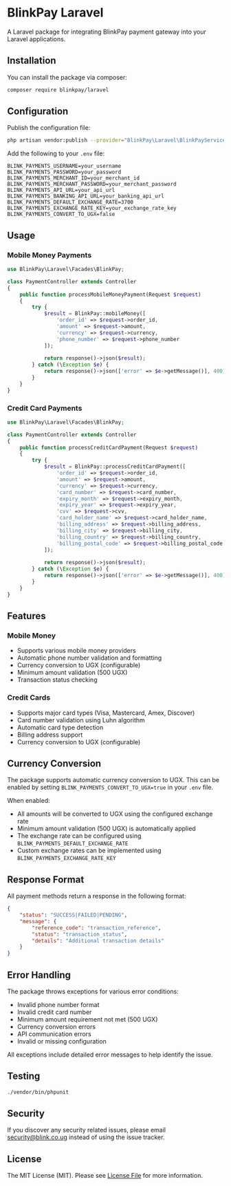 # BlinkPay Laravel

A Laravel package for integrating BlinkPay payment gateway into your Laravel applications.

## Installation

You can install the package via composer: 

```bash
composer require blinkpay/laravel
```

## Configuration

Publish the configuration file: 

```bash
php artisan vendor:publish --provider="BlinkPay\Laravel\BlinkPayServiceProvider"
```

Add the following to your `.env` file:

```env
BLINK_PAYMENTS_USERNAME=your_username
BLINK_PAYMENTS_PASSWORD=your_password
BLINK_PAYMENTS_MERCHANT_ID=your_merchant_id
BLINK_PAYMENTS_MERCHANT_PASSWORD=your_merchant_password
BLINK_PAYMENTS_API_URL=your_api_url
BLINK_PAYMENTS_BANKING_API_URL=your_banking_api_url
BLINK_PAYMENTS_DEFAULT_EXCHANGE_RATE=3700
BLINK_PAYMENTS_EXCHANGE_RATE_KEY=your_exchange_rate_key
BLINK_PAYMENTS_CONVERT_TO_UGX=false
```

## Usage

### Mobile Money Payments

```php
use BlinkPay\Laravel\Facades\BlinkPay;

class PaymentController extends Controller
{    
    public function processMobileMoneyPayment(Request $request)
    {
        try {
            $result = BlinkPay::mobileMoney([
                'order_id' => $request->order_id,
                'amount' => $request->amount,
                'currency' => $request->currency,
                'phone_number' => $request->phone_number
            ]);
            
            return response()->json($result);
        } catch (\Exception $e) {
            return response()->json(['error' => $e->getMessage()], 400);
        }
    }
}
```

### Credit Card Payments

```php
use BlinkPay\Laravel\Facades\BlinkPay;

class PaymentController extends Controller
{    
    public function processCreditCardPayment(Request $request)
    {
        try {
            $result = BlinkPay::processCreditCardPayment([
                'order_id' => $request->order_id,
                'amount' => $request->amount,
                'currency' => $request->currency,
                'card_number' => $request->card_number,
                'expiry_month' => $request->expiry_month,
                'expiry_year' => $request->expiry_year,
                'cvv' => $request->cvv,
                'card_holder_name' => $request->card_holder_name,
                'billing_address' => $request->billing_address,
                'billing_city' => $request->billing_city,
                'billing_country' => $request->billing_country,
                'billing_postal_code' => $request->billing_postal_code
            ]);
            
            return response()->json($result);
        } catch (\Exception $e) {
            return response()->json(['error' => $e->getMessage()], 400);
        }
    }
}
```

## Features

### Mobile Money
- Supports various mobile money providers
- Automatic phone number validation and formatting
- Currency conversion to UGX (configurable)
- Minimum amount validation (500 UGX)
- Transaction status checking

### Credit Cards
- Supports major card types (Visa, Mastercard, Amex, Discover)
- Card number validation using Luhn algorithm
- Automatic card type detection
- Billing address support
- Currency conversion to UGX (configurable)

## Currency Conversion

The package supports automatic currency conversion to UGX. This can be enabled by setting `BLINK_PAYMENTS_CONVERT_TO_UGX=true` in your `.env` file.

When enabled:
- All amounts will be converted to UGX using the configured exchange rate
- Minimum amount validation (500 UGX) is automatically applied
- The exchange rate can be configured using `BLINK_PAYMENTS_DEFAULT_EXCHANGE_RATE`
- Custom exchange rates can be implemented using `BLINK_PAYMENTS_EXCHANGE_RATE_KEY`

## Response Format

All payment methods return a response in the following format:

```json
{
    "status": "SUCCESS|FAILED|PENDING",
    "message": {
        "reference_code": "transaction_reference",
        "status": "transaction_status",
        "details": "Additional transaction details"
    }
}
```

## Error Handling

The package throws exceptions for various error conditions:

- Invalid phone number format
- Invalid credit card number
- Minimum amount requirement not met (500 UGX)
- Currency conversion errors
- API communication errors
- Invalid or missing configuration

All exceptions include detailed error messages to help identify the issue.

## Testing

```bash
./vendor/bin/phpunit
```

## Security

If you discover any security related issues, please email security@blink.co.ug instead of using the issue tracker.

## License

The MIT License (MIT). Please see [License File](LICENSE.md) for more information.
```